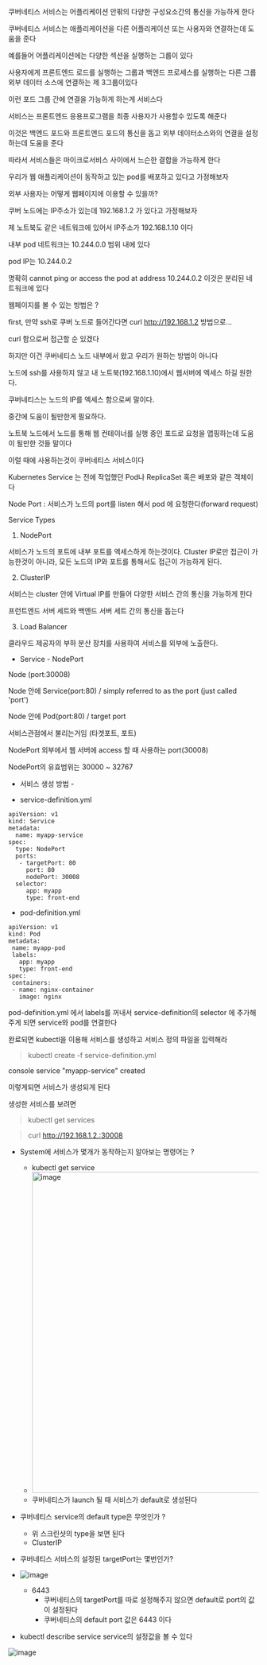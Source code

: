 쿠버네티스 서비스는 어플리케이션 안팎의 다양한 구성요소간의 통신을 가능하게 한다

쿠버네티스 서비스는 애플리케이션을 다른 어플리케이션 또는 사용자와 연결하는데 도움을 준다

예를들어 어플리케이션에는 다양한 섹션을 실행하는 그룹이 있다

사용자에게 프론트엔드 로드를 실행하는 그룹과 백엔드 프로세스를 실행하는 다른 그룹 외부 데이터 소스에 연결하는 제 3그룹이있다

이런 포드 그룹 간에 연결을 가능하게 하는게 서비스다

서비스는 프론트엔드 응용프로그램을 최종 사용자가 사용할수 있도록 해준다

이것은 백엔드 포드와 프론트엔드 포드의 통신을 돕고 외부 데이터소스와의 연결을 설정하는데 도움을 준다

따라서 서비스들은  마이크로서비스 사이에서 느슨한 결합을 가능하게 한다



우리가 웹 애플리케이션이 동작하고 있는 pod를 배포하고 있다고 가정해보자

외부 사용자는 어떻게 웹페이지에 이용할 수 있을까?

쿠버 노드에는 IP주소가 있는데 192.168.1.2 가 있다고 가정해보자

제 노트북도 같은 네트워크에 있어서 IP주소가 192.168.1.10 이다

내부 pod 네트워크는 10.244.0.0 범위 내에 있다

pod IP는 10.244.0.2

명확히 cannot ping or access the pod at address 10.244.0.2 이것은 분리된 네트워크에 있다

웹페이지를 볼 수 있는 방법은 ?

first, 만약 ssh로 쿠버 노드로 들어간다면  curl http://192.168.1.2 방법으로...

curl 함으로써 접근할 순 있겠다

하지만 이건 쿠버네티스 노드 내부에서 왔고 우리가 원하는 방법이 아니다

노드에 ssh를 사용하지 않고 내 노트북(192.168.1.10)에서 웹서버에 엑세스 하길 원한다.

쿠버네티스는 노드의 IP를 엑세스 함으로써 말이다.

중간에 도움이 될만한게 필요하다. 

노트북 노드에서 노드를 통해 웹 컨테이너를 실행 중인 포드로 요청을 맵핑하는데 도움이 될만한 것들 말이다

이럴 때에 사용하는것이 쿠버네티스 서비스이다

Kubernetes Service 는 전에 작업했던 Pod나 ReplicaSet 혹은 배포와 같은 객체이다

Node Port :  서비스가 노드의 port를 listen 해서 pod 에 요청한다(forward request) 

Service Types

1. NodePort

서비스가 노드의 포트에 내부 포트를 엑세스하게 하는것이다. Cluster IP로만 접근이 가능한것이 아니라, 모든 노드의 IP와 포트를 통해서도 접근이 가능하게 된다.

2. ClusterIP

서비스는 cluster 안에 Virtual IP를 만들어 다양한 서비스 간의 통신을 가능하게 한다

프런트엔드 서버 세트와 백엔드 서버 세트 간의 통신을 돕는다

3. Load Balancer

클라우드 제공자의 부하 분산 장치를 사용하여 서비스를 외부에 노출한다.


* Service - NodePort

Node (port:30008)

Node 안에 Service(port:80) / simply referred to as the port (just called 'port')

Node 안에 Pod(port:80) / target port

서비스관점에서 불리는거임 (타겟포트, 포트)

NodePort 외부에서 웹 서버에 access 할 때 사용하는 port(30008)

NodePort의 유효범위는 30000 ~ 32767

 - 서비스 생성 방법 - 
 
 * service-definition.yml

```
apiVersion: v1
kind: Service
metadata:
  name: myapp-service
spec: 
  type: NodePort
  ports:
   - targetPort: 80
     port: 80
     nodePort: 30008
  selector:
     app: myapp
     type: front-end
```


 * pod-definition.yml
 
 ```
apiVersion: v1
kind: Pod
metadata:
  name: myapp-pod
  labels: 
    app: myapp
    type: front-end
spec: 
  containers:
  - name: nginx-container
    image: nginx
```

pod-definition.yml 에서
labels를 꺼내서 
service-definition의 selector 에 추가해주게 되면 service와 pod를 연결한다


완료되면 kubectl을 이용해 서비스를 생성하고 서비스 정의 파일을 입력해라

> kubectl create -f service-definition.yml

console
service "myapp-service" created

이렇게되면 서비스가 생성되게 된다 

생성한 서비스를 보려면

> kubectl get services

> curl http://192.168.1.2.:30008


 - System에 서비스가 몇개가 동작하는지 알아보는 명령어는 ?
   - kubectl get service
   - <img width="646" alt="image" src="https://user-images.githubusercontent.com/66237694/228995608-3fed04db-b19e-43bf-b461-8dc1139c3fe2.png">
   - 쿠버네티스가 launch 될 때 서비스가 default로 생성된다
 
 - 쿠버네티스 service의 default type은 무엇인가 ?
   - 위 스크린샷의 type을 보면 된다   
    - ClusterIP
    
 - 쿠버네티스 서비스의 설정된 targetPort는 몇번인가?
 - ![image](https://user-images.githubusercontent.com/66237694/228995992-28600042-83f2-4717-8194-3f400377f7fe.png)
    - 6443
      - 쿠버네티스의 targetPort를 따로 설정해주지 않으면 default로 port의 값이 설정된다
      - 쿠버네티스의 default port 값은 6443 이다


- kubectl describe service
 service의 설정값을 볼 수 있다
 
 ![image](https://user-images.githubusercontent.com/66237694/228995353-2c2b7855-b7d2-4042-b9ee-9eb027504713.png)

